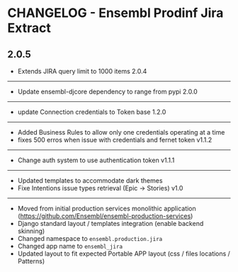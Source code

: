 CHANGELOG - Ensembl Prodinf Jira Extract
========================================
2.0.5
-----
- Extends JIRA query limit to 1000 items
2.0.4
-----
- Update ensembl-djcore dependency to range from pypi
2.0.0
-----
- update Connection credentials to Token base
1.2.0
-----
- Added Business Rules to allow only one credentials operating at a time
- fixes 500 erros when issue with credentials and fernet token
v1.1.2
------
- Change auth system to use authentication token
v1.1.1
------
- Updated templates to accommodate dark themes
- Fixe Intentions issue types retrieval (Epic -> Stories)
v1.0
------
- Moved from initial production services monolithic application (https://github.com/Ensembl/ensembl-production-services)
- Django standard layout / templates integration (enable backend skinning)
- Changed namespace to `ensembl.production.jira` 
- Changed app name to `ensembl_jira` 
- Updated layout to fit expected Portable APP layout (css / files locations / Patterns)
